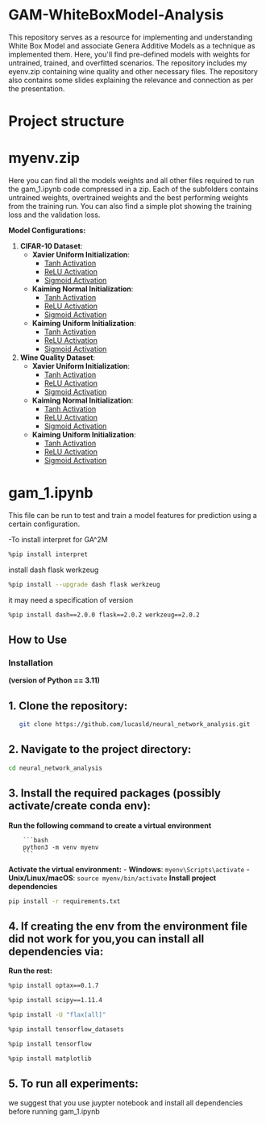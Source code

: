 # GAM-WhiteBoxModel-Analysis
 This repository serves as a resource for implementing and understanding White Box Model and associate Genera Additive Models as a technique as implemented them. Here, you'll find pre-defined models with weights for untrained, trained, and overfitted scenarios. The repository includes my eyenv.zip containing wine quality and other necessary files. The repository also contains some slides explaining the relevance and connection as per the presentation. 
 
# Project structure 

# myenv.zip
Here you can find all the models weights and all other files required to run the gam_1.ipynb code compressed in a zip. Each of the subfolders contains untrained weights, overtrained weights and the best performing weights from the training run. You can also find a simple plot showing the training loss and the validation loss.

**Model Configurations:**
1. **CIFAR-10 Dataset**:
    - **Xavier Uniform Initialization**:
        - [Tanh Activation](model_checkpoints/cifar10/xavier_uniform/tanh/)
        - [ReLU Activation](model_checkpoints/cifar10/xavier_uniform/relu/)
        - [Sigmoid Activation](model_checkpoints/cifar10/xavier_uniform/sigmoid/)
    - **Kaiming Normal Initialization**:
        - [Tanh Activation](model_checkpoints/cifar10/kaiming_normal/tanh/)
        - [ReLU Activation](model_checkpoints/cifar10/kaiming_normal/relu/)
        - [Sigmoid Activation](model_checkpoints/cifar10/kaiming_normal/sigmoid/)
    - **Kaiming Uniform Initialization**:
        - [Tanh Activation](model_checkpoints/cifar10/kaiming_uniform/tanh/)
        - [ReLU Activation](model_checkpoints/cifar10/kaiming_uniform/relu/)
        - [Sigmoid Activation](model_checkpoints/cifar10/kaiming_uniform/sigmoid/)
2. **Wine Quality Dataset**:
    - **Xavier Uniform Initialization**:
        - [Tanh Activation](model_checkpoints/wine_quality/xavier_uniform/tanh/)
        - [ReLU Activation](model_checkpoints/wine_quality/xavier_uniform/relu/)
        - [Sigmoid Activation](model_checkpoints/wine_quality/xavier_uniform/sigmoid/)
    - **Kaiming Normal Initialization**:
        - [Tanh Activation](model_checkpoints/wine_quality/kaiming_normal/tanh/)
        - [ReLU Activation](model_checkpoints/wine_quality/kaiming_normal/relu/)
        - [Sigmoid Activation](model_checkpoints/wine_quality/kaiming_normal/sigmoid/)
    - **Kaiming Uniform Initialization**:
        - [Tanh Activation](model_checkpoints/wine_quality/kaiming_uniform/tanh/)
        - [ReLU Activation](model_checkpoints/wine_quality/kaiming_uniform/relu/)
        - [Sigmoid Activation](model_checkpoints/wine_quality/kaiming_uniform/sigmoid/)


# gam_1.ipynb #

This file can be run to test and train a model features for prediction using a certain configuration.

-To install interpret for GA^2M

```bash
%pip install interpret
```
install dash flask werkzeug
```bash
%pip install --upgrade dash flask werkzeug
```
it may need a specification of version
```bash
%pip install dash==2.0.0 flask==2.0.2 werkzeug==2.0.2
```

## How to Use ##
### Installation ##

**(version of Python == 3.11)**

## 1. Clone the repository: ## 

```bash
   git clone https://github.com/lucasld/neural_network_analysis.git
```

## 2. Navigate to the project directory: ## 

   ```bash
   cd neural_network_analysis
   ```

## 3. Install the required packages (possibly activate/create conda env): ##

 **Run the following command to create a virtual environment** 
    
        ```bash
        python3 -m venv myenv
        ```
**Activate the virtual environment:**
        - **Windows**:
            ```
            myenv\Scripts\activate
            ```
        - **Unix/Linux/macOS**:
            ```
            source myenv/bin/activate
            ```
**Install project dependencies**
```bash
pip install -r requirements.txt
```

## 4. If creating the env from the environment file did not work for you,you can install all dependencies via: ##

**Run the rest:**
```bash
%pip install optax==0.1.7
```
```bash
%pip install scipy==1.11.4
```
    
```bash
%pip install -U "flax[all]"
```
    
```bash
%pip install tensorflow_datasets
```
```bash
%pip install tensorflow
```
```bash
%pip install matplotlib
```
## 5. To run all experiments: ##
we suggest that you use juypter notebook and install all dependencies before running gam_1.ipynb
